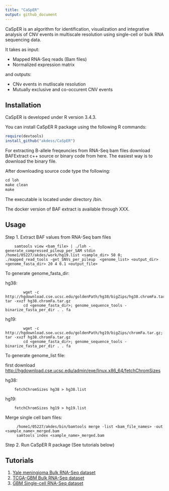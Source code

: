 ```yaml
---
title: "CaSpER"
output: github_document
---
```


CaSpER is an algorithm for identification, visualization and integrative analysis of CNV events in multiscale resolution using single-cell or bulk RNA sequencing data.

It takes as input: 
- Mapped RNA-Seq reads (Bam files)
- Normalized expression matrix

and outputs: 
- CNv events in mutliscale resolution
- Mutually exclusive and co-occurent CNV events


Installation
----------

CaSpER is developed under R version 3.4.3.  

You can install CaSpER R package using the following R commands:

``` r
require(devtools)
install_github("akdess/CaSpER")

```

For extracting B-allele freqeuncies from RNA-Seq bam files download BAFExtract c++ source or binary code from here. The easiest way is to download the binary file.


After downloading  source code type the following: 
``` r
cd loh
make clean
make

```
The executable is located under directory /bin. 

The  docker version of BAF extract is available through XXX. 
 

Usage
----------


Step 1. Extract BAF values from RNA-Seq bam files
	
```{bash}
	samtools view <bam_file> | ./loh -generate_compressed_pileup_per_SAM stdin /home1/05227/akdes/work/hg19.list <sample_dir> 50 0; ./mapped_read_tools -get_SNVs_per_pileup  <genome_list> <output_dir> <genome_fasta_dir> 20 4 0.1 <output_file>
```

To generate genome_fasta_dir: 
	
hg38: 
```{bash}
		wget -c http://hgdownload.cse.ucsc.edu/goldenPath/hg38/bigZips/hg38.chromFa.tar.gz; tar -xvzf hg38.chromFa.tar.gz
		cd <genome_fasta_dir>; genome_sequence_tools -binarize_fasta_per_dir . . fa
```
hg19: 
```{bash}
		wget -c http://hgdownload.soe.ucsc.edu/goldenPath/hg19/bigZips/chromFa.tar.gz; tar -xvzf hg38.chromFa.tar.gz
		cd <genome_fasta_dir>; genome_sequence_tools -binarize_fasta_per_dir . . fa
```
	
To generate genome_list file: 

first download http://hgdownload.cse.ucsc.edu/admin/exe/linux.x86_64/fetchChromSizes

hg38:
```{bash}
	fetchChromSizes hg38 > hg38.list
```
	
hg19: 
```{bash}
	fetchChromSizes hg19 > hg19.list
```

Merge single cell bam files:
```{bash} 
	 /home1/05227/akdes/bin/bamtools merge -list <bam_file_names> -out <sample_name>_merged.bam 
	 samtools index <sample_name>_merged.bam
```

Step 2. Run CaSpER R package (See tutorials below)


Tutorials
----------

1. [Yale meningioma Bulk RNA-Seq dataset](Meningioma.md)
2. [TCGA-GBM Bulk RNA-Seq dataset](TCGA_GBM.md)
3. [GBM Single-cell RNA-Seq dataset](Meningioma.md)